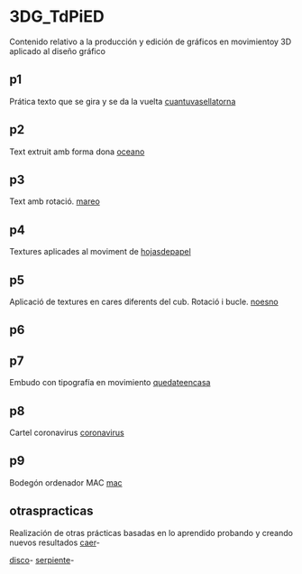 # 3DG_TdPiED
Contenido relativo a la producción y edición de gráficos en movimientoy 3D aplicado al diseño gráfico

## p1
Prática texto que se gira y se da la vuelta [cuantuvasellatorna](p1.mp4)



## p2
Text extruit amb forma dona [oceano](p2.mp4)


## p3
Text amb rotació. [mareo](p3.mp4)


## p4
Textures aplicades al moviment de [hojasdepapel](p4.mp4)


## p5
Aplicació de textures en cares diferents del cub. Rotació i bucle. [noesno](p5.mp4)


## p6


## p7
Embudo con tipografía en movimiento [quedateencasa](p7.mp4)


## p8
Cartel coronavirus [coronavirus](p8.jpg)

## p9
Bodegón ordenador MAC [mac](p9.jpg)

## otraspracticas
Realización de otras prácticas basadas en lo aprendido probando y creando nuevos resultados
[caer](encasa1.mp4)-

[disco](encasa2.mp4)- [serpiente](encasa4.mp4)-
